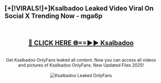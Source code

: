 <h2>[+[!VIRALS!]+]Ksalbadoo Leaked Video Viral On Social X Trending Now - mga6p</h2>
<br>
<div align="center">
<h2><a href="https://libra.edu.pl?Ksalbadoo" rel="nofollow">🔴 CLICK HERE 🌐==►► Ksalbadoo</a></h2>
<br>
Get Ksalbadoo OnlyFans leaked all content. Now you can access all videos and pictures of Ksalbadoo OnlyFans. New Updated Files 2025!
<br>
<br>
<a href="https://libra.edu.pl?Ksalbadoo" rel="nofollow" data-target="animated-image.originalLink"><img src="https://i.ibb.co.com/WyWwxjT/player-gif2.gif" alt="Ksalbadoo Leaked OnlyFans" style="max-width: 100%; display: inline-block;" data-target="animated-image.originalImage"></a>
</div>
<br>